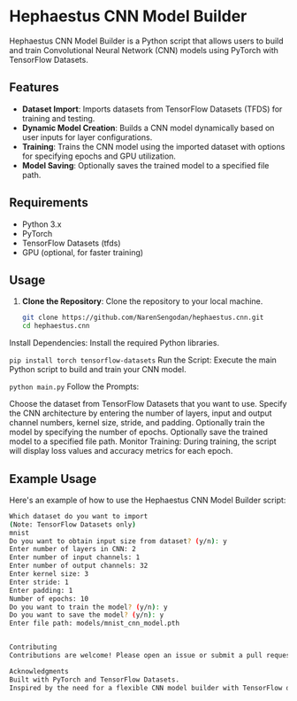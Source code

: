# Hephaestus CNN Model Builder

Hephaestus CNN Model Builder is a Python script that allows users to build and train Convolutional Neural Network (CNN) models using PyTorch with TensorFlow Datasets.

## Features

- **Dataset Import**: Imports datasets from TensorFlow Datasets (TFDS) for training and testing.
- **Dynamic Model Creation**: Builds a CNN model dynamically based on user inputs for layer configurations.
- **Training**: Trains the CNN model using the imported dataset with options for specifying epochs and GPU utilization.
- **Model Saving**: Optionally saves the trained model to a specified file path.

## Requirements

- Python 3.x
- PyTorch
- TensorFlow Datasets (tfds)
- GPU (optional, for faster training)

## Usage

1. **Clone the Repository**: Clone the repository to your local machine.
   ```bash
   git clone https://github.com/NarenSengodan/hephaestus.cnn.git
   cd hephaestus.cnn
Install Dependencies: Install the required Python libraries.


`pip install torch tensorflow-datasets`
Run the Script: Execute the main Python script to build and train your CNN model.


`python main.py`
Follow the Prompts:

Choose the dataset from TensorFlow Datasets that you want to use.
Specify the CNN architecture by entering the number of layers, input and output channel numbers, kernel size, stride, and padding.
Optionally train the model by specifying the number of epochs.
Optionally save the trained model to a specified file path.
Monitor Training: During training, the script will display loss values and accuracy metrics for each epoch.

## Example Usage

Here's an example of how to use the Hephaestus CNN Model Builder script:

```bash
Which dataset do you want to import
(Note: TensorFlow Datasets only)
mnist
Do you want to obtain input size from dataset? (y/n): y
Enter number of layers in CNN: 2
Enter number of input channels: 1
Enter number of output channels: 32
Enter kernel size: 3
Enter stride: 1
Enter padding: 1
Number of epochs: 10
Do you want to train the model? (y/n): y
Do you want to save the model? (y/n): y
Enter file path: models/mnist_cnn_model.pth


Contributing
Contributions are welcome! Please open an issue or submit a pull request for any changes or improvements.

Acknowledgments
Built with PyTorch and TensorFlow Datasets.
Inspired by the need for a flexible CNN model builder with TensorFlow dataset integration.
